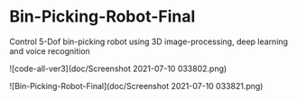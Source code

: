 # Bin-Picking-Robot-Final
Control 5-Dof bin-picking robot using 3D image-processing, deep learning and voice recognition

![code-all-ver3](doc/Screenshot 2021-07-10 033802.png)

![Bin-Picking-Robot-Final](doc/Screenshot 2021-07-10 033821.png)
